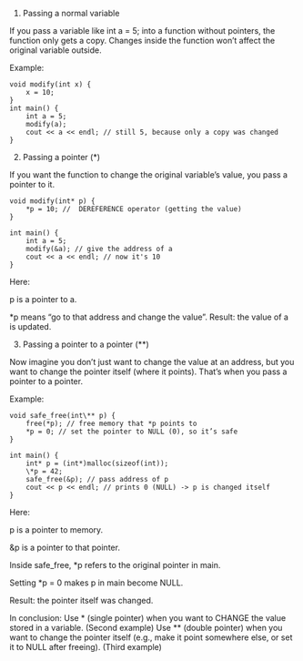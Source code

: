 1. Passing a normal variable

If you pass a variable like int a = 5; into a function without pointers, the function only gets a copy. Changes inside the function won’t affect the original variable outside.

Example:

```
void modify(int x) {
    x = 10;
}
int main() {
    int a = 5;
    modify(a);
    cout << a << endl; // still 5, because only a copy was changed
}
```

2. Passing a pointer (\*)

If you want the function to change the original variable’s value, you pass a pointer to it.

```
void modify(int* p) {
    *p = 10; //  DEREFERENCE operator (getting the value)
}

int main() {
    int a = 5;
    modify(&a); // give the address of a
    cout << a << endl; // now it's 10
}
```

Here:

p is a pointer to a.

\*p means “go to that address and change the value”.
Result: the value of a is updated.

3. Passing a pointer to a pointer (\*\*)

Now imagine you don’t just want to change the value at an address, but you want to change the pointer itself (where it points).
That’s when you pass a pointer to a pointer.

Example:

```
void safe_free(int\** p) {
    free(*p); // free memory that *p points to
    *p = 0; // set the pointer to NULL (0), so it’s safe
}

int main() {
    int* p = (int*)malloc(sizeof(int));
    \*p = 42;
    safe_free(&p); // pass address of p
    cout << p << endl; // prints 0 (NULL) -> p is changed itself
}
```

Here:

p is a pointer to memory.

&p is a pointer to that pointer.

Inside safe_free, \*p refers to the original pointer in main.

Setting \*p = 0 makes p in main become NULL.

Result: the pointer itself was changed.

In conclusion:
Use \* (single pointer) when you want to CHANGE the value stored in a variable. (Second example)
Use \*\* (double pointer) when you want to change the pointer itself (e.g., make it point somewhere else, or set it to NULL after freeing). (Third example)
